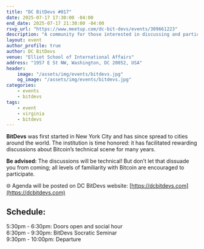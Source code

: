 ```yaml
---
title: "DC BitDevs #017"
date: 2025-07-17 17:30:00 -04:00
end_date: 2025-07-17 21:30:00 -04:00
rsvp_url: "https://www.meetup.com/dc-bit-devs/events/309661223"
description: "A community for those interested in discussing and participating in the research and development of Bitcoin and related protocols."
layout: event
author_profile: true
author: DC BitDevs
venue: "Elliot School of International Affairs"
address: "1957 E St NW, Washington, DC 20052, USA"
header:
    image: "/assets/img/events/bitdevs.jpg"
    og_image: "/assets/img/events/bitdevs.jpg"
categories:
    - events
    - bitdevs
tags:
    - event
    - virginia
    - bitdevs
---
```


**BitDevs** was first started in New York City and has since spread to cities around the world. The institution is time honored: it has facilitated rewarding discussions about Bitcoin’s technical scene for many years.  

**Be advised:** The discussions will be technical! But don’t let that dissuade you from coming; all levels of familiarity with Bitcoin are encouraged to participate.  

🌐 Agenda will be posted on DC BitDevs website: [https://dcbitdevs.com](https://dcbitdevs.com)  

## Schedule:
5:30pm - 6:30pm: Doors open and social hour  
6:30pm - 9:30pm: BitDevs Socratic Seminar  
9:30pm - 10:00pm: Departure  